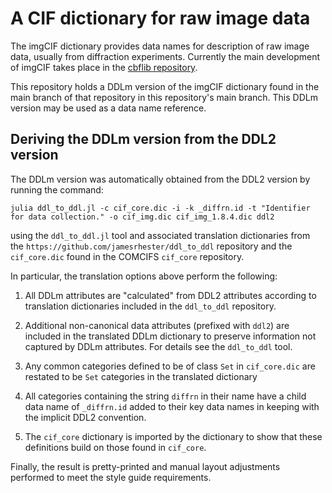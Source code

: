 # A CIF dictionary for raw image data

The imgCIF dictionary provides 
data names for description of raw image data, usually from diffraction experiments. 
Currently the main development of imgCIF takes place
in the [cbflib repository](https://github.com/yayahjb/cbflib/tree/master/doc).

This repository holds a DDLm version of the imgCIF dictionary found in the
main branch of that repository in this repository's main branch. This DDLm
version may be used as a data name reference.

## Deriving the DDLm version from the DDL2 version

The DDLm version was automatically obtained from the DDL2 version by running the
command:

```
julia ddl_to_ddl.jl -c cif_core.dic -i -k _diffrn.id -t "Identifier for data collection." -o cif_img.dic cif_img_1.8.4.dic ddl2
```

using the `ddl_to_ddl.jl` tool and associated translation dictionaries from the
`https://github.com/jamesrhester/ddl_to_ddl` repository and the `cif_core.dic`
found in the COMCIFS `cif_core` repository.

In particular, the translation options above perform the following:

1. All DDLm attributes are "calculated" from DDL2 attributes according to
translation dictionaries included in the `ddl_to_ddl` repository.

2. Additional non-canonical data attributes (prefixed with `ddl2`)
are included in the translated DDLm dictionary to preserve information not
captured by DDLm attributes. For details see the `ddl_to_ddl` tool.

3. Any common categories defined to be of class `Set` in `cif_core.dic` are
restated to be `Set` categories in the translated dictionary

4. All categories containing the string `diffrn` in their name have a child
data name of `_diffrn.id` added to their key data names in keeping with the 
implicit DDL2 convention.

5. The `cif_core` dictionary is imported by the dictionary to show that these
definitions build on those found in `cif_core`.

Finally, the result is pretty-printed and manual layout adjustments performed
to meet the style guide requirements.
